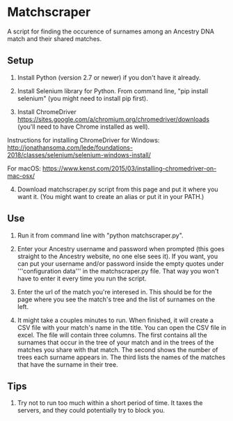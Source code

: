 # Matchscraper

A script for finding the occurence of surnames among an Ancestry DNA match and their shared matches.

## Setup

1. Install Python (version 2.7 or newer) if you don't have it already.

2. Install Selenium library for Python. From command line, "pip install selenium" (you might need to install pip first).

3. Install ChromeDriver https://sites.google.com/a/chromium.org/chromedriver/downloads 
(you'll need to have Chrome installed as well). 

Instructions for installing ChromeDriver for Windows:
http://jonathansoma.com/lede/foundations-2018/classes/selenium/selenium-windows-install/

For macOS:
https://www.kenst.com/2015/03/installing-chromedriver-on-mac-osx/

4. Download matchscraper.py script from this page and put it where you want it. (You might want to create an alias or put it in your PATH.)

## Use

1. Run it from command line with "python matchscraper.py". 

2. Enter your Ancestry username and password when prompted (this goes straight to the Ancestry website, no one else sees it). 
If you want, you can put your username and/or password inside the empty quotes under '''configuration data''' in the 
matchscraper.py file. That way you won't have to enter it every time you run the script. 

3. Enter the url of the match you're interesed in. This should be for the page where you see the match's tree and the list of surnames on the left.

4. It might take a couples minutes to run. When finished, it will create a CSV file with your match's name in the title. You can open the CSV file in excel. The file will contain three columns. The first contains all the surnames that occur in the tree of your match and  in the trees of the matches you share with that match. The second shows the number of trees each surname appears in. The third lists the names of the matches that have the surname in their tree. 

## Tips

1. Try not to run too much within a short period of time. It taxes the servers, and they could potentially try to block you.

